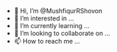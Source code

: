 - 👋 Hi, I’m @MushfiqurRShovon
- 👀 I’m interested in ...
- 🌱 I’m currently learning ...
- 💞️ I’m looking to collaborate on ...
- 📫 How to reach me ...

<!---
MushfiqurRShovon/MushfiqurRShovon is a ✨ special ✨ repository because its `README.md` (this file) appears on your GitHub profile.
You can click the Preview link to take a look at your changes.
--->
